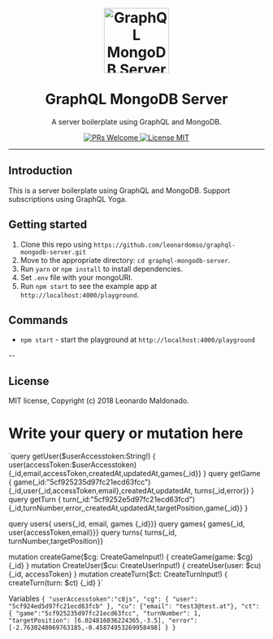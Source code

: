 <h1 align="center">
<br>
  <a href="https://github.com/leonardomso/xo"><img src="https://i.imgur.com/C4X4AUB.png" alt="GraphQL MongoDB Server" width="128"></a>
<br>
<br>
GraphQL MongoDB Server
</h1>

<p align="center">A server boilerplate using GraphQL and MongoDB.</p>

<p align="center">
  <a href="http://makeapullrequest.com">
    <img src="https://img.shields.io/badge/PRs-welcome-brightgreen.svg?style=flat-square" alt="PRs Welcome">
  </a>
  <a href="https://opensource.org/licenses/MIT">
    <img src="https://img.shields.io/badge/license-MIT-blue.svg?style=flat-square" alt="License MIT">
  </a>
</p>

<hr />

## Introduction

This is a server boilerplate using GraphQL and MongoDB. Support subscriptions using GraphQL Yoga.

## Getting started

1. Clone this repo using `https://github.com/leonardomso/graphql-mongodb-server.git`
2. Move to the appropriate directory: `cd graphql-mongodb-server`.
4. Run `yarn` or `npm install` to install dependencies.
5. Set `.env` file with your mongoURI.
6. Run `npm start` to see the example app at `http://localhost:4000/playground`.

## Commands

- `npm start` - start the playground at `http://localhost:4000/playground`

--
## License

MIT license, Copyright (c) 2018 Leonardo Maldonado.


# Write your query or mutation here

`query getUser($userAccesstoken:String!) {
  user(accessToken:$userAccesstoken)
  {_id,email,accessToken,createdAt,updatedAt,games{_id}}
}
query getGame {
  game(_id:"5cf925235d97fc21ecd63fcc")
  {_id,user{_id,accessToken,email},createdAt,updatedAt, turns{_id,error}}
}
query getTurn {
  turn(_id:"5cf9252e5d97fc21ecd63fcd")
  {_id,turnNumber,error,,createdAt,updatedAt,targetPosition,game{_id}}
}

query users{ users{_id, email, games {_id}}}
query games{ games{_id, user{accessToken,email}}}
query turns{ turns{_id, turnNumber,targetPosition}}

mutation createGame($cg: CreateGameInput!) {
  createGame(game: $cg) {_id}
}
mutation CreateUser($cu: CreateUserInput!) {
  createUser(user: $cu) {_id, accessToken}
}
mutation createTurn($ct: CreateTurnInput!) {
  createTurn(turn: $ct) {_id}
}`

Variables
`{
  "userAccesstoken":"c8js",
  "cg": {
    "user": "5cf924ed5d97fc21ecd63fcb"
  },
  "cu": {"email": "test3@test.at"},
  "ct": {
    "game":"5cf925235d97fc21ecd63fcc",
    "turnNumber": 1,
    "targetPosition": [6.024816036224365,-3.5],
    "error": [-2.7630248069763185,-0.45874953269958498]
  }
}`

